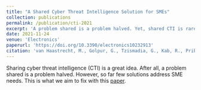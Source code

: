 ```yaml
---
title: "A Shared Cyber Threat Intelligence Solution for SMEs"
collection: publications
permalink: /publication/cti-2021
excerpt: 'A problem shared is a problem halved. Yet, shared CTI is rarely used in solutions to address SME needs.'
date: 2021-11-24
venue: 'Electronics'
paperurl: 'https://doi.org/10.3390/electronics10232913'
citation: 'van Haastrecht, M., Golpur, G., Tzismadia, G., Kab, R., Priboi, C., David, D., Răcătăian, A., Brinkhuis, M., & Spruit, M. (2021). &quot;A Shared Cyber Threat Intelligence Solution for SMEs.&quot; <i>Electronics</i>, 10(23), 2913.'
---
```

Sharing cyber threat intelligence (CTI) is a great idea. After all, a problem shared is a problem halved. However, so far few solutions address SME needs. This is what we aim to fix with this [paper](https://doi.org/10.3390/electronics10232913).
